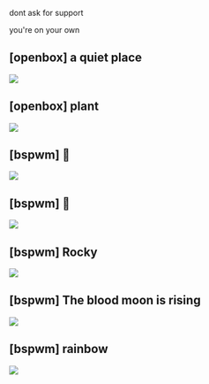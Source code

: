 dont ask for support

you're on your own

## [openbox] a quiet place

![](https://i.imgur.com/1Nl1MZI.png)

## [openbox] plant

![](https://i.imgur.com/lRU8dYW.png)

## [bspwm] 🌋

![](https://i.redd.it/bdhajrbjnhm41.png)

## [bspwm] 🌿

![](https://i.imgur.com/TTEoDJP.png)

## [bspwm] Rocky

![](https://i.imgur.com/sRTB2pH.png)

## [bspwm] The blood moon is rising

![](https://i.imgur.com/WzYQESH.png)

## [bspwm] rainbow

![](https://i.imgur.com/cgGyZ3V.png)
